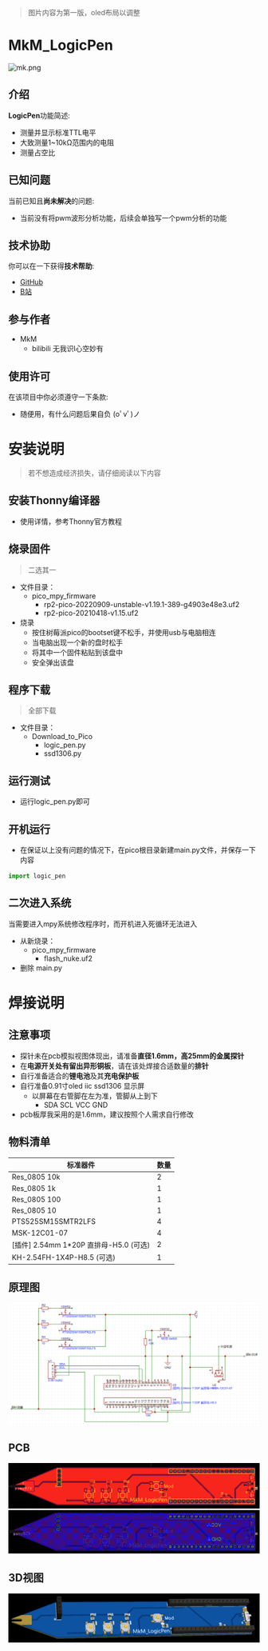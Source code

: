 > 图片内容为第一版，oled布局以调整
# MkM_LogicPen
![mk.png](pic/mk.png)

## 介绍
**LogicPen**功能简述:
- 测量并显示标准TTL电平
- 大致测量1~10kΩ范围内的电阻
- 测量占空比

## 已知问题
当前已知且**尚未解决**的问题:
- 当前没有将pwm波形分析功能，后续会单独写一个pwm分析的功能

## 技术协助
你可以在一下获得**技术帮助**:
- [GitHub](https://github.com/yukModule/LogicPen_Raspberry_Pi_pico/)
- [B站](https://space.bilibili.com/22951795)

## 参与作者
- MkM
  - bilibili 无我识l心空妙有

## 使用许可
在该项目中你必须遵守一下条款:
- 随便用，有什么问题后果自负 (oﾟvﾟ)ノ

# 安装说明
> 若不想造成经济损失，请仔细阅读以下内容

## 安装Thonny编译器
- 使用详情，参考Thonny官方教程

## 烧录固件
> 二选其一

- 文件目录：
  - pico_mpy_firmware
    - rp2-pico-20220909-unstable-v1.19.1-389-g4903e48e3.uf2
    - rp2-pico-20210418-v1.15.uf2
- 烧录
  - 按住树莓派pico的bootset键不松手，并使用usb与电脑相连
  - 当电脑出现一个新的盘时松手
  - 将其中一个固件粘贴到该盘中
  - 安全弹出该盘


## 程序下载
> 全部下载

- 文件目录：
  - Download_to_Pico
    - logic_pen.py
    - ssd1306.py

## 运行测试
- 运行logic_pen.py即可

## 开机运行
- 在保证以上没有问题的情况下，在pico根目录新建main.py文件，并保存一下内容

```python
import logic_pen
```

## 二次进入系统
当需要进入mpy系统修改程序时，而开机进入死循环无法进入
- 从新烧录：
  - pico_mpy_firmware
    - flash_nuke.uf2
- 删除 main.py

# 焊接说明

## 注意事项
- 探针未在pcb模拟视图体现出，请准备**直径1.6mm，高25mm的金属探针**
- 在**电源开关处有留出异形铜板**，请在该处焊接合适数量的**排针**
- 自行准备适合的**锂电池**及其**充电保护板**
- 自行准备0.91寸oled iic ssd1306 显示屏
  - 以屏幕在右管脚在左为准，管脚从上到下
    - SDA SCL VCC GND 
- pcb板厚我采用的是1.6mm，建议按照个人需求自行修改

## 物料清单
|标准器件|数量|
|---|---|
|Res_0805 10k|2|
|Res_0805 1k|1|
|Res_0805 100|1|
|Res_0805 10|1|
|PTS525SM15SMTR2LFS|4|
|MSK-12C01-07|4|
|[插件] 2.54mm 1*20P 直排母-H5.0 (可选)|2|
|KH-2.54FH-1X4P-H8.5 (可选)|1|

## 原理图
![sche](pic/sche.png)

## PCB
![pcb](pic/pcb1.png)
![pcb](pic/pcb2.png)

## 3D视图
![3d](pic/3d.png)
